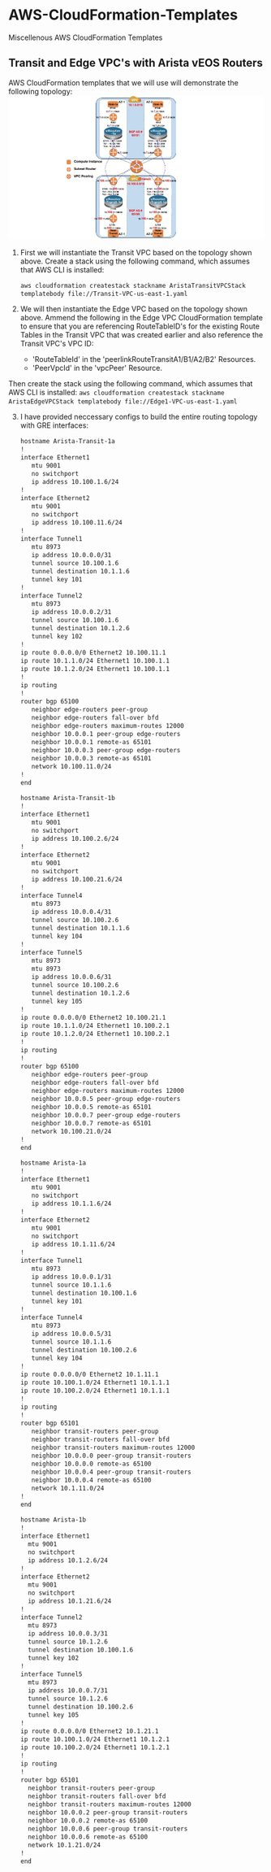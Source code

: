 # AWS-CloudFormation-Templates
Miscellenous AWS CloudFormation Templates

## Transit and Edge VPC's with Arista vEOS Routers

AWS CloudFormation templates that we will use will demonstrate the following topology:
![Transit and Edge VPC's with Arista vEOS Routers](https://github.com/vipulchib/AWS-CloudFormation-Templates/blob/master/AWS-Transit_and_Edge-VPC_with_Arista.jpg)

1.  First we will instantiate the Transit VPC based on the topology shown above.  Create a stack using the following command, 
which assumes that AWS CLI is installed:
     ```
     aws cloudformation createstack stackname AristaTransitVPCStack templatebody file://Transit-VPC-us-east-1.yaml
     ```

2.  We will then instantiate the Edge VPC based on the topology shown above.  Ammend the following in the Edge VPC 
CloudFormation template to ensure that you are referencing RouteTableID's for the existing Route Tables in the Transit VPC 
that was created earlier and also reference the Transit VPC's VPC ID:
     - 'RouteTableId' in the 'peerlinkRouteTransitA1/B1/A2/B2' Resources.
     - 'PeerVpcId' in the 'vpcPeer' Resource.

Then create the stack using the following command, which assumes that AWS CLI is installed:
     ```
     aws cloudformation createstack stackname AristaEdgeVPCStack templatebody file://Edge1-VPC-us-east-1.yaml
     ```

3.  I have provided neccessary configs to build the entire routing topology with GRE interfaces:
     ```
     hostname Arista-Transit-1a
     !
	interface Ethernet1
   		mtu 9001
   		no switchport
   		ip address 10.100.1.6/24
	!
	interface Ethernet2
   		mtu 9001
   		no switchport
   		ip address 10.100.11.6/24
	!
	interface Tunnel1
   		mtu 8973
   		ip address 10.0.0.0/31
   		tunnel source 10.100.1.6
   		tunnel destination 10.1.1.6
   		tunnel key 101
	!
	interface Tunnel2
   		mtu 8973
   		ip address 10.0.0.2/31
   		tunnel source 10.100.1.6
   		tunnel destination 10.1.2.6
   		tunnel key 102
	!
	ip route 0.0.0.0/0 Ethernet2 10.100.11.1
	ip route 10.1.1.0/24 Ethernet1 10.100.1.1
	ip route 10.1.2.0/24 Ethernet1 10.100.1.1
	!
	ip routing
	!
	router bgp 65100
   		neighbor edge-routers peer-group
   		neighbor edge-routers fall-over bfd
   		neighbor edge-routers maximum-routes 12000
   		neighbor 10.0.0.1 peer-group edge-routers
   		neighbor 10.0.0.1 remote-as 65101
   		neighbor 10.0.0.3 peer-group edge-routers
   		neighbor 10.0.0.3 remote-as 65101
		network 10.100.11.0/24
	!
	end
     ```

     ```
     hostname Arista-Transit-1b
     !
	interface Ethernet1
   		mtu 9001
   		no switchport
   		ip address 10.100.2.6/24
	!
	interface Ethernet2
   		mtu 9001
   		no switchport
   		ip address 10.100.21.6/24
	!
	interface Tunnel4
   		mtu 8973
   		ip address 10.0.0.4/31
   		tunnel source 10.100.2.6
   		tunnel destination 10.1.1.6
   		tunnel key 104
	!
	interface Tunnel5
   		mtu 8973
   		mtu 8973
   		ip address 10.0.0.6/31
   		tunnel source 10.100.2.6
   		tunnel destination 10.1.2.6
   		tunnel key 105
	!
	ip route 0.0.0.0/0 Ethernet2 10.100.21.1
	ip route 10.1.1.0/24 Ethernet1 10.100.2.1
	ip route 10.1.2.0/24 Ethernet1 10.100.2.1
	!
	ip routing
	!
	router bgp 65100
   		neighbor edge-routers peer-group
   		neighbor edge-routers fall-over bfd
   		neighbor edge-routers maximum-routes 12000
   		neighbor 10.0.0.5 peer-group edge-routers
   		neighbor 10.0.0.5 remote-as 65101
   		neighbor 10.0.0.7 peer-group edge-routers
   		neighbor 10.0.0.7 remote-as 65101
		network 10.100.21.0/24
	!
	end
     ```
     
     ```
     hostname Arista-1a
     !
	interface Ethernet1
   		mtu 9001
   		no switchport
   		ip address 10.1.1.6/24
	!
	interface Ethernet2
   		mtu 9001
   		no switchport
   		ip address 10.1.11.6/24
	!
	interface Tunnel1
   		mtu 8973
   		ip address 10.0.0.1/31
   		tunnel source 10.1.1.6
   		tunnel destination 10.100.1.6
   		tunnel key 101
	!
	interface Tunnel4
   		mtu 8973
   		ip address 10.0.0.5/31
   		tunnel source 10.1.1.6
   		tunnel destination 10.100.2.6
   		tunnel key 104
	!
	ip route 0.0.0.0/0 Ethernet2 10.1.11.1
	ip route 10.100.1.0/24 Ethernet1 10.1.1.1
	ip route 10.100.2.0/24 Ethernet1 10.1.1.1
	!
	ip routing
	!
	router bgp 65101
   		neighbor transit-routers peer-group
   		neighbor transit-routers fall-over bfd
   		neighbor transit-routers maximum-routes 12000
   		neighbor 10.0.0.0 peer-group transit-routers
   		neighbor 10.0.0.0 remote-as 65100
   		neighbor 10.0.0.4 peer-group transit-routers
   		neighbor 10.0.0.4 remote-as 65100
   		network 10.1.11.0/24
	!
	end
     ```
     
      ```
     hostname Arista-1b
     !
	interface Ethernet1
   		mtu 9001
   		no switchport
   		ip address 10.1.2.6/24
	!
	interface Ethernet2
   		mtu 9001
   		no switchport
   		ip address 10.1.21.6/24
	!
	interface Tunnel2
   		mtu 8973
   		ip address 10.0.0.3/31
   		tunnel source 10.1.2.6
   		tunnel destination 10.100.1.6
   		tunnel key 102
	!
	interface Tunnel5
   		mtu 8973
   		ip address 10.0.0.7/31
   		tunnel source 10.1.2.6
   		tunnel destination 10.100.2.6
   		tunnel key 105
	!
	ip route 0.0.0.0/0 Ethernet2 10.1.21.1
	ip route 10.100.1.0/24 Ethernet1 10.1.2.1
	ip route 10.100.2.0/24 Ethernet1 10.1.2.1
	!
	ip routing
	!
	router bgp 65101
   		neighbor transit-routers peer-group
   		neighbor transit-routers fall-over bfd
   		neighbor transit-routers maximum-routes 12000
   		neighbor 10.0.0.2 peer-group transit-routers
   		neighbor 10.0.0.2 remote-as 65100
   		neighbor 10.0.0.6 peer-group transit-routers
   		neighbor 10.0.0.6 remote-as 65100
   		network 10.1.21.0/24
	!
	end
     ```
